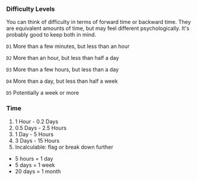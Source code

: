 ### Difficulty Levels

You can think of difficulty in terms of forward time or backward time. They are equivalent amounts of time, but may feel different psychologically. It's probably good to keep both in mind.

`D1` More than a few minutes, but less than an hour

`D2` More than an hour, but less than half a day

`D3` More than a few hours, but less than a day

`D4` More than a day, but less than half a week

`D5` Potentially a week or more


### Time

1. 1 Hour - 0.2 Days
2. 0.5 Days - 2.5 Hours
3. 1 Day - 5 Hours
4. 3 Days - 15 Hours
5. Incalculable: flag or break down further

* 5 hours = 1 day
* 5 days = 1 week
* 20 days = 1 month

